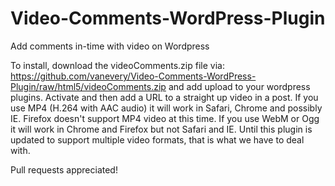Video-Comments-WordPress-Plugin
===============================

Add comments in-time with video on Wordpress

To install, download the videoComments.zip file via: https://github.com/vanevery/Video-Comments-WordPress-Plugin/raw/html5/videoComments.zip and add upload to your wordpress plugins.  Activate and then add a URL to a straight up video in a post.  If you use MP4 (H.264 with AAC audio) it will work in Safari, Chrome and possibly IE.  Firefox doesn't support MP4 video at this time.  If you use WebM or Ogg it will work in Chrome and Firefox but not Safari and IE.  Until this plugin is updated to support multiple video formats, that is what we have to deal with.  

Pull requests appreciated!
